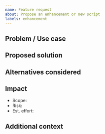 ```yaml
---
name: Feature request
about: Propose an enhancement or new script
labels: enhancement
---
```


## Problem / Use case
<!-- What pain are we solving? -->

## Proposed solution
<!-- Outline the idea: flags, inputs/outputs, example usage -->

## Alternatives considered
<!-- Any other approaches? -->

## Impact

- Scope:
- Risk:
- Est. effort:

## Additional context
<!-- Links, references, mock CLI, etc. -->
